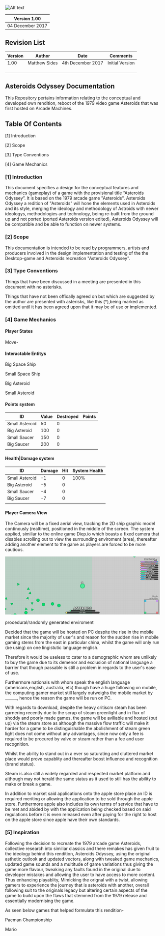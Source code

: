 
![Alt text](https://github.com/matthewsides/Asteroids-Odyssey-/blob/master/asteroids-odyssey-poster.png?raw=true "Optional Title")

| Version 1.00    |
|-----------------|
| 04 December 2017|
 


## Revision List

| Version     | Author          | Date                 | Comments                       |
|-------------|-----------------|----------------------|--------------------------------|
| 1.00        |  Matthew Sides  | 4th December 2017    | Initial Version                |
|             |                 |                      |                                | 
|             |                 |                      |                                | 
|             |                 |                      |                                |
|             |                 |                      |                                |
                   

## Asteroids Odyssey Documentation
This Repository pertains information relating to the conceptual and developed own rendition, reboot of the 1979 video game Asteroids that was first hosted on Arcade Machines.


## Table Of Contents

[1] Introduction 

[2] Scope

[3] Type Conventions

[4] Game Mechanics 

### [1] Introduction

This document specifies a design for the conceptual features and mechanics (gameplay) of a game with the provisional title “Asteroids Odyssey”. It is based on the 1979 arcade game "Asteroids". Asteroids Odyssey a redition of "Asteroids" will hone the elements used in Asteroids and its style, merging the ideology and methodology of Astroids with newer ideologys, methodologies and technology, being re-built from the ground up and not ported (ported Asteroids version edited), Asteroids Odyssey will be compatible and be able to function on newer systems.

### [2] Scope

This documentation is intended to be read by programmers, artists and producers involved in the design implementation and testing of the the Desktop-game and Asteroids recreation  "Asteroids Odyssey".

### [3] Type Conventions

Things that have been discussed in a meeting are presented in this document with no asterisks.

Things that have not been offically agreed on but which are suggested by the author are presented with asterisks, like this (*),being marked as omitted until it has been agreed upon that it may be of use or implemented.


### [4] Game Mechanics

#### Player States

Move-


#### Interactable Entitys 

Big Space Ship

Small Space Ship

Big Asteroid 

Small Asteroid

#### Points system

| ID          | Value           | Destroyed            | Points                         |
|-------------|-----------------|----------------------|--------------------------------|
| Small Asteroid|  50  | 0   |                                                          |
| Big Asteroid|    100 | 0   |                                                          | 
| Small Saucer|    150 | 0   |                                                          | 
| Big Saucer  |    200 | 0   |                                                          |
|             |        |     |                                                          |
                   
#### Health|Damage system

| ID          | Damage          | Hit                  | System Health                  |
|-------------|-----------------|----------------------|--------------------------------|
| Small Asteroid| -1 | 0  | 100%                                                        |
| Big Asteroid|   -5 | 0  |                                                             | 
| Small Saucer|   -4 | 0  |                                                             | 
|  Big Saucer |   -7 | 0  |                                                             |
|             |      |    |                                                             |
                   

#### Player Camera View
The Camera will be a fixed aerial view, tracking the 2D ship graphic model continously (realtime), positioned in the middle of the screen. The system applied, similiar to the online game Diep.io which boasts a fixed camera that disables scrolling out to view the surrounding enviroment (area), thereafter adding another element to the game as players are forced to be more cautious.

![Alt text](https://github.com/matthewsides/Asteroids-Odyssey-/blob/master/Diep.io.png?raw=true "Optional Title")

procedural/randomly generated enviroment

Decided that the game will be hosted on PC despite the rise in the mobile market since the majority of user's and reason for the sudden rise in mobile gaming stems from the east in particular china, whilst the game will only run (be using) on one lingistutic language english. 


Therefore it would be useless to cater to a demographic whom are unlikely to buy the game due to its demenor and exclusion of national language a barrier that though passable is still a problem in regards to the user's ease of use. 

Furthermore nationals with whom speak the english language (americans,english, australia, etc) though have a huge following on mobile, the computing  gamer market still largely outweighs the mobile market by ______, hence the reason the game will be run on PC.

With regards to download, despite the heavy critiscm steam has been garnering recently due to the scrap of steam greenlight and in flux of shoddy and poorly made games, the game will be aviliable and hosted (put up) via the steam store as although the massive flow traffic will make it harder for a game to be distinguishable the abolishment of steam green light does not come without any advantages, since now only a fee is required to be procured by valve or steam rather than a fee and user recognition.

Whilst the ability to stand out in a ever so saturating and cluttered market place would prove capablity and thereafter boost influence and recognition (brand status).

Steam is also still a widely regarded and respected market platform and although may not herald the same status as it used to still has the ability to make or break a game.

In addition to market said applications onto the apple store place an ID is required meriting or allowing the application to be sold through the apple store. Furthermore  apple also includes its own terms of  service  that have to be met and abided by with the application being checked based on said regulations before it is even released even after paying for the right to host on the apple store since apple have their own standards. 

### [5] Inspiration 
Following the decision to recreate the 1979 arcade game Asteroids, collective research into similiar classics and there remakes 
has given fruit to the ideology behind this rendition, Asteroids Odyssey, using the original asthetic outlook and updated vectors,  along with tweaked game mechanics, updated game sounds and a multitude of game variations thus giving the game more flavour, tweaking any faults found in the original due to developer mistakes and allowing the user to have access to more content. Thus enhancing playablity, Mimicking the orignal with a twist, allowing gamers to experience the journey that is asteroids with another, overall following suit to the originals legacy but altering certain aspects of the game to build upon the flaws that stemmed from the 1979 release and essentially modernising the game.

As seen below games that helped formulate this rendition-

Pacman Championship

Mario 
